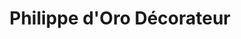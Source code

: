 ---
title: "Philippe d'Oro Décorateur"
url: /saint-germain-en-laye/philippe-doro-decorateur-rue-des-louviers/
shop: décoration intérieure
---